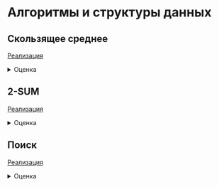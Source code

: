 # Алгоритмы и структуры данных

## Скользящее среднее

[Реализация](moving_average)
<details>
  <summary>Оценка</summary>

| Метод | Время | Объём памяти |
| ------ | ----------- | ----------- |
| Наивный алгоритм | O(N^2) | O(N) |
| Метод двух указателей | O(N) | O(N) |
</details>

## 2-SUM

[Реализация](2_sum)

<details>
  <summary>Оценка</summary>

| Метод | Время | Объём памяти |
| ------ | ----------- | ----------- |
| Наивный алгоритм | O(N^2) | O(N) |
| Метод двух указателей (+ сортировка) | O(N * LOG(N)) | O(N) |
| Доп. память (хеш-таблица) | O(N) | O(2*N) |
</details>


## Поиск

[Реализация](search)

<details>
  <summary>Оценка</summary>

| Метод | Время | Объём памяти |
| ------ | ----------- | ----------- |
| Линейный | O(N^2) | O(N) |
| Бинарный | O(N*(LOG(N))) | O(N) |
</details>
